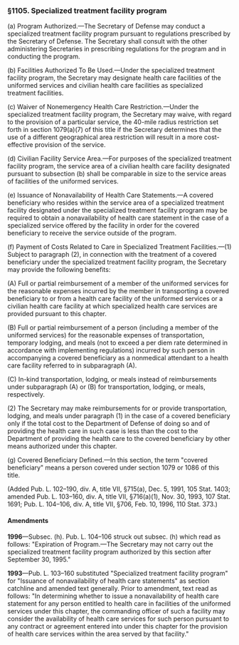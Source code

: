 ### §1105. Specialized treatment facility program ###

(a) Program Authorized.—The Secretary of Defense may conduct a specialized treatment facility program pursuant to regulations prescribed by the Secretary of Defense. The Secretary shall consult with the other administering Secretaries in prescribing regulations for the program and in conducting the program.

(b) Facilities Authorized To Be Used.—Under the specialized treatment facility program, the Secretary may designate health care facilities of the uniformed services and civilian health care facilities as specialized treatment facilities.

(c) Waiver of Nonemergency Health Care Restriction.—Under the specialized treatment facility program, the Secretary may waive, with regard to the provision of a particular service, the 40-mile radius restriction set forth in section 1079(a)(7) of this title if the Secretary determines that the use of a different geographical area restriction will result in a more cost-effective provision of the service.

(d) Civilian Facility Service Area.—For purposes of the specialized treatment facility program, the service area of a civilian health care facility designated pursuant to subsection (b) shall be comparable in size to the service areas of facilities of the uniformed services.

(e) Issuance of Nonavailability of Health Care Statements.—A covered beneficiary who resides within the service area of a specialized treatment facility designated under the specialized treatment facility program may be required to obtain a nonavailability of health care statement in the case of a specialized service offered by the facility in order for the covered beneficiary to receive the service outside of the program.

(f) Payment of Costs Related to Care in Specialized Treatment Facilities.—(1) Subject to paragraph (2), in connection with the treatment of a covered beneficiary under the specialized treatment facility program, the Secretary may provide the following benefits:

(A) Full or partial reimbursement of a member of the uniformed services for the reasonable expenses incurred by the member in transporting a covered beneficiary to or from a health care facility of the uniformed services or a civilian health care facility at which specialized health care services are provided pursuant to this chapter.

(B) Full or partial reimbursement of a person (including a member of the uniformed services) for the reasonable expenses of transportation, temporary lodging, and meals (not to exceed a per diem rate determined in accordance with implementing regulations) incurred by such person in accompanying a covered beneficiary as a nonmedical attendant to a health care facility referred to in subparagraph (A).

(C) In-kind transportation, lodging, or meals instead of reimbursements under subparagraph (A) or (B) for transportation, lodging, or meals, respectively.

(2) The Secretary may make reimbursements for or provide transportation, lodging, and meals under paragraph (1) in the case of a covered beneficiary only if the total cost to the Department of Defense of doing so and of providing the health care in such case is less than the cost to the Department of providing the health care to the covered beneficiary by other means authorized under this chapter.

(g) Covered Beneficiary Defined.—In this section, the term "covered beneficiary" means a person covered under section 1079 or 1086 of this title.

(Added Pub. L. 102–190, div. A, title VII, §715(a), Dec. 5, 1991, 105 Stat. 1403; amended Pub. L. 103–160, div. A, title VII, §716(a)(1), Nov. 30, 1993, 107 Stat. 1691; Pub. L. 104–106, div. A, title VII, §706, Feb. 10, 1996, 110 Stat. 373.)

#### Amendments ####

**1996**—Subsec. (h). Pub. L. 104–106 struck out subsec. (h) which read as follows: "Expiration of Program.—The Secretary may not carry out the specialized treatment facility program authorized by this section after September 30, 1995."

**1993**—Pub. L. 103–160 substituted "Specialized treatment facility program" for "Issuance of nonavailability of health care statements" as section catchline and amended text generally. Prior to amendment, text read as follows: "In determining whether to issue a nonavailability of health care statement for any person entitled to health care in facilities of the uniformed services under this chapter, the commanding officer of such a facility may consider the availability of health care services for such person pursuant to any contract or agreement entered into under this chapter for the provision of health care services within the area served by that facility."